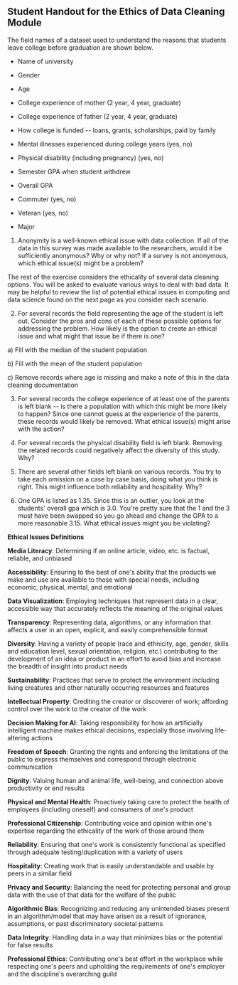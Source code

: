 ## Student Handout for the Ethics of Data Cleaning Module

The field names of a dataset used to understand the reasons that
students leave college before graduation are shown below.

-   Name of university

-   Gender

-   Age

-   College experience of mother (2 year, 4 year, graduate)

-   College experience of father (2 year, 4 year, graduate)

-   How college is funded -- loans, grants, scholarships, paid by family

-   Mental illnesses experienced during college years (yes, no)

-   Physical disability (including pregnancy) (yes, no)

-   Semester GPA when student withdrew

-   Overall GPA

-   Commuter (yes, no)

-   Veteran (yes, no)

-   Major

1.  Anonymity is a well-known ethical issue with data collection. If all
    of the data in this survey was made available to the researchers,
    would it be sufficiently anonymous? Why or why not? If a survey is
    not anonymous, which ethical issue(s) might be a problem?

The rest of the exercise considers the ethicality of several data
cleaning options. You will be asked to evaluate various ways to deal
with bad data. It may be helpful to review the list of potential ethical
issues in computing and data science found on the next page as you
consider each scenario.

2.  For several records the field representing the age of the student is
    left out. Consider the pros and cons of each of these possible
    options for addressing the problem. How likely is the option to
    create an ethical issue and what might that issue be if there is
    one?

<!-- -->

a)  Fill with the median of the student population

b)  Fill with the mean of the student population

c)  Remove records where age is missing and make a note of this in the
    data cleaning documentation

<!-- -->

3.  For several records the college experience of at least one of the
    parents is left blank -- is there a population with which this might
    be more likely to happen? Since one cannot guess at the experience
    of the parents, these records would likely be removed. What ethical
    issue(s) might arise with the action?

4.  For several records the physical disability field is left blank.
    Removing the related records could negatively affect the diversity
    of this study. Why?

5.  There are several other fields left blank on various records. You
    try to take each omission on a case by case basis, doing what you
    think is right. This might influence both reliability and
    hospitality. Why?

6.  One GPA is listed as 1.35. Since this is an outlier, you look at the
    students' overall gpa which is 3.0. You're pretty sure that the 1
    and the 3 must have been swapped so you go ahead and change the GPA
    to a more reasonable 3.15. What ethical issues might you be
    violating?

**Ethical Issues Definitions**

**Media Literacy**: Determining if an online article, video, etc. is
factual, reliable, and unbiased

**Accessibility**: Ensuring to the best of one's ability that the
products we make and use are available to those with special needs,
including economic, physical, mental, and emotional

**Data Visualization**: Employing techniques that represent data in a
clear, accessible way that accurately reflects the meaning of the
original values 

**Transparency**: Representing data, algorithms, or any information that
affects a user in an open, explicit, and easily comprehensible format

**Diversity**: Having a variety of people (race and ethnicity, age,
gender, skills and education level, sexual orientation, religion, etc.)
contributing to the development of an idea or product in an effort to
avoid bias and increase the breadth of insight into product needs

**Sustainability**: Practices that serve to protect the environment
including living creatures and other naturally occurring resources and
features

**Intellectual Property**: Crediting the creator or discoverer of work;
affording control over the work to the creator of the work

**Decision Making for AI**: Taking responsibility for how an
artificially intelligent machine makes ethical decisions, especially
those involving life-altering actions

**Freedom of Speech**: Granting the rights and enforcing the limitations
of the public to express themselves and correspond through electronic
communication

**Dignity**: Valuing human and animal life, well-being, and connection
above productivity or end results

**Physical and Mental Health**: Proactively taking care to protect the
health of employees (including oneself) and consumers of one's product 

**Professional Citizenship**: Contributing voice and opinion within
one's expertise regarding the ethicality of the work of those around
them

**Reliability**: Ensuring that one's work is consistently functional as
specified through adequate testing/duplication with a variety of users

**Hospitality**: Creating work that is easily understandable and usable
by peers in a similar field

**Privacy and Security**: Balancing the need for protecting personal and
group data with the use of that data for the welfare of the public

**Algorithmic Bias**: Recognizing and reducing any unintended biases
present in an algorithm/model that may have arisen as a result of
ignorance, assumptions, or past discriminatory societal patterns

**Data Integrity**: Handling data in a way that minimizes bias or the
potential for false results

**Professional Ethics**: Contributing one's best effort in the workplace
while respecting one's peers and upholding the requirements of one's
employer and the discipline's overarching guild
